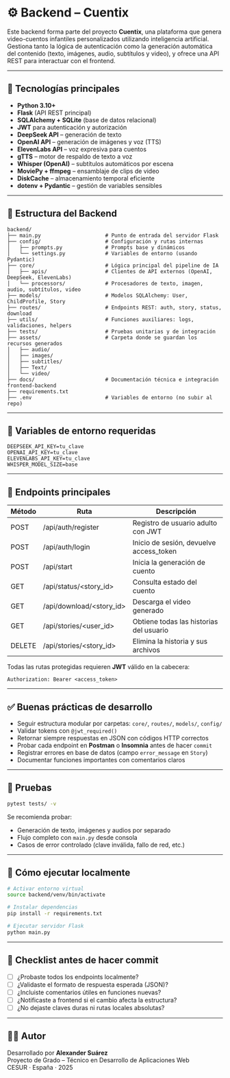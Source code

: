 # ⚙️ Backend – Cuentix

Este backend forma parte del proyecto **Cuentix**, una plataforma que genera video-cuentos infantiles personalizados utilizando inteligencia artificial. Gestiona tanto la lógica de autenticación como la generación automática del contenido (texto, imágenes, audio, subtítulos y video), y ofrece una API REST para interactuar con el frontend.

---

## 🔧 Tecnologías principales

- **Python 3.10+**
- **Flask** (API REST principal)
- **SQLAlchemy + SQLite** (base de datos relacional)
- **JWT** para autenticación y autorización
- **DeepSeek API** – generación de texto
- **OpenAI API** – generación de imágenes y voz (TTS)
- **ElevenLabs API** – voz expresiva para cuentos
- **gTTS** – motor de respaldo de texto a voz
- **Whisper (OpenAI)** – subtítulos automáticos por escena
- **MoviePy + ffmpeg** – ensamblaje de clips de video
- **DiskCache** – almacenamiento temporal eficiente
- **dotenv + Pydantic** – gestión de variables sensibles

---

## 📁 Estructura del Backend

```
backend/
├── main.py                     # Punto de entrada del servidor Flask
├── config/                     # Configuración y rutas internas
│   ├── prompts.py              # Prompts base y dinámicos
│   └── settings.py             # Variables de entorno (usando Pydantic)
├── core/                       # Lógica principal del pipeline de IA
│   ├── apis/                   # Clientes de API externos (OpenAI, DeepSeek, ElevenLabs)
│   └── processors/             # Procesadores de texto, imagen, audio, subtítulos, video
├── models/                     # Modelos SQLAlchemy: User, ChildProfile, Story
├── routes/                     # Endpoints REST: auth, story, status, download
├── utils/                      # Funciones auxiliares: logs, validaciones, helpers
├── tests/                      # Pruebas unitarias y de integración
├── assets/                     # Carpeta donde se guardan los recursos generados
│   ├── audio/
│   ├── images/
│   ├── subtitles/
│   ├── Text/
│   └── video/
├── docs/                       # Documentación técnica e integración frontend-backend
├── requirements.txt
├── .env                        # Variables de entorno (no subir al repo)
```

---

## 🔐 Variables de entorno requeridas

```env
DEEPSEEK_API_KEY=tu_clave
OPENAI_API_KEY=tu_clave
ELEVENLABS_API_KEY=tu_clave
WHISPER_MODEL_SIZE=base
```

---

## 🔁 Endpoints principales

| Método | Ruta                  | Descripción                                 |
|--------|------------------------|---------------------------------------------|
| POST   | /api/auth/register     | Registro de usuario adulto con JWT          |
| POST   | /api/auth/login        | Inicio de sesión, devuelve access_token     |
| POST   | /api/start             | Inicia la generación de cuento              |
| GET    | /api/status/<story_id> | Consulta estado del cuento                  |
| GET    | /api/download/<story_id> | Descarga el video generado                 |
| GET    | /api/stories/<user_id> | Obtiene todas las historias del usuario     |
| DELETE | /api/stories/<story_id>| Elimina la historia y sus archivos          |

Todas las rutas protegidas requieren **JWT** válido en la cabecera:
```
Authorization: Bearer <access_token>
```

---

## ✅ Buenas prácticas de desarrollo

- Seguir estructura modular por carpetas: `core/`, `routes/`, `models/`, `config/`
- Validar tokens con `@jwt_required()`
- Retornar siempre respuestas en JSON con códigos HTTP correctos
- Probar cada endpoint en **Postman** o **Insomnia** antes de hacer `commit`
- Registrar errores en base de datos (campo `error_message` en `Story`)
- Documentar funciones importantes con comentarios claros

---

## 🧪 Pruebas

```bash
pytest tests/ -v
```

Se recomienda probar:
- Generación de texto, imágenes y audios por separado
- Flujo completo con `main.py` desde consola
- Casos de error controlado (clave inválida, fallo de red, etc.)

---

## 📌 Cómo ejecutar localmente

```bash
# Activar entorno virtual
source backend/venv/bin/activate

# Instalar dependencias
pip install -r requirements.txt

# Ejecutar servidor Flask
python main.py
```

---

## 📝 Checklist antes de hacer commit

- [ ] ¿Probaste todos los endpoints localmente?
- [ ] ¿Validaste el formato de respuesta esperada (JSON)?
- [ ] ¿Incluiste comentarios útiles en funciones nuevas?
- [ ] ¿Notificaste a frontend si el cambio afecta la estructura?
- [ ] ¿No dejaste claves duras ni rutas locales absolutas?

---

## 👨‍💻 Autor

Desarrollado por **Alexander Suárez**  
Proyecto de Grado – Técnico en Desarrollo de Aplicaciones Web  
CESUR · España · 2025
